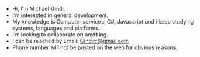 - Hi, I’m Michael Gindi.
- I’m interested in general development.
- My knowledge is Computer services, C#, Javascript and i keep studying systems, languages and platforms.
- I’m looking to collaborate on anything.
- I can be reached by Email: Gindim@gmail.com
- Phone number will not be posted on the web for obvious reasons.



